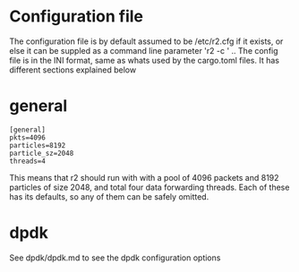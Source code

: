 # Configuration file

The configuration file is by default assumed to be /etc/r2.cfg if it exists, or else it can be suppled as a command line parameter 'r2 -c <config file>' .. The config file is in the INI format, same as whats used by the cargo.toml files. It has different sections explained below

# general

```
[general]
pkts=4096
particles=8192
particle_sz=2048
threads=4
```

This means that r2 should run with with a pool of 4096 packets and 8192 particles of size 2048, and total four data forwarding threads. Each of these has its defaults, so any of them can be safely omitted.

# dpdk

See dpdk/dpdk.md to see the dpdk configuration options